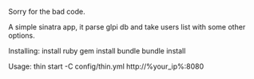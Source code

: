Sorry for the bad code.

A simple sinatra app, it parse glpi db and take users list with some other options.

Installing:
install ruby
gem install bundle
bundle install

Usage:
thin start -C config/thin.yml
http://%your_ip%:8080
